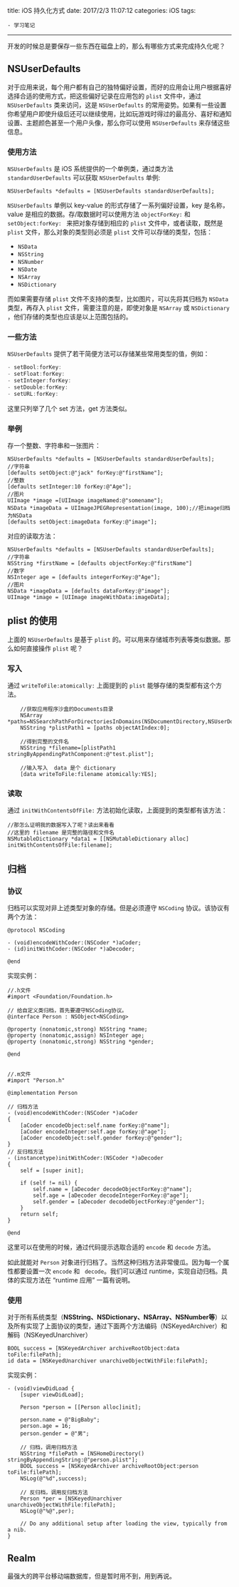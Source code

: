 title: iOS 持久化方式
date: 2017/2/3 11:07:12
categories: iOS
tags:

	- 学习笔记
---

开发的时候总是要保存一些东西在磁盘上的，那么有哪些方式来完成持久化呢？

<!--more-->

## NSUserDefaults

对于应用来说，每个用户都有自己的独特偏好设置，而好的应用会让用户根据喜好选择合适的使用方式，把这些偏好记录在应用包的 `plist` 文件中，通过 `NSUserDefaults` 类来访问，这是 `NSUserDefaults` 的常用姿势。如果有一些设置你希望用户即使升级后还可以继续使用，比如玩游戏时得过的最高分、喜好和通知设置、主题颜色甚至一个用户头像，那么你可以使用 `NSUserDefaults` 来存储这些信息。

### 使用方法

`NSUserDefaults` 是 iOS 系统提供的一个单例类，通过类方法 `standardUserDefaults` 可以获取 `NSUserDefaults` 单例:

```objc
NSUserDefaults *defaults = [NSUserDefaults standardUserDefaults];
```

`NSUserDefaults` 单例以 key-value 的形式存储了一系列偏好设置，key 是名称，value 是相应的数据。存/取数据时可以使用方法 `objectForKey:` 和 `setObject:forKey: ` 来把对象存储到相应的 `plist` 文件中，或者读取，既然是 `plist` 文件，那么对象的类型则必须是 `plist` 文件可以存储的类型，包括：

- `NSData`
- `NSString`
- `NSNumber`
- `NSDate`
- `NSArray`
- `NSDictionary`

而如果需要存储  `plist` 文件不支持的类型，比如图片，可以先将其归档为 `NSData` 类型，再存入 `plist` 文件，需要注意的是，即使对象是 `NSArray` 或 `NSDictionary` ，他们存储的类型也应该是以上范围包括的。

### 一些方法

`NSUserDefaults` 提供了若干简便方法可以存储某些常用类型的值，例如：

```objective-c
- setBool:forKey:
- setFloat:forKey:
- setInteger:forKey:
- setDouble:forKey:
- setURL:forKey:
```

这里只列举了几个 set 方法，get 方法类似。

### 举例

存一个整数、字符串和一张图片：

```objc
NSUserDefaults *defaults = [NSUserDefaults standardUserDefaults];
//字符串
[defaults setObject:@"jack" forKey:@"firstName"];
//整数
[defaults setInteger:10 forKey:@"Age"];
//图片
UIImage *image =[UIImage imageNamed:@"somename"];
NSData *imageData = UIImageJPEGRepresentation(image, 100);//把image归档为NSData
[defaults setObject:imageData forKey:@"image"];
```

对应的读取方法：

```objc
NSUserDefaults *defaults = [NSUserDefaults standardUserDefaults];
//字符串
NSString *firstName = [defaults objectForKey:@"firstName"]
//数字
NSInteger age = [defaults integerForKey:@"Age"];
//图片
NSData *imageData = [defaults dataForKey:@"image"];
UIImage *image = [UIImage imageWithData:imageData];
```

## plist 的使用

上面的 `NSUserDefaults` 是基于 `plist` 的。可以用来存储城市列表等类似数据。那么如何直接操作 `plist` 呢？

### 写入

通过 `writeToFile:atomically:` 上面提到的 `plist` 能够存储的类型都有这个方法。

```objc
    //获取应用程序沙盒的Documents目录  
    NSArray *paths=NSSearchPathForDirectoriesInDomains(NSDocumentDirectory,NSUserDomainMask,YES);  
    NSString *plistPath1 = [paths objectAtIndex:0];  

    //得到完整的文件名  
    NSString *filename=[plistPath1 stringByAppendingPathComponent:@"test.plist"];  

    //输入写入  data 是个 dictionary
    [data writeToFile:filename atomically:YES];  
```

### 读取

通过 `initWithContentsOfFile:` 方法初始化读取，上面提到的类型都有该方法：

```objc
//那怎么证明我的数据写入了呢？读出来看看  
//这里的 filename 是完整的路径和文件名
NSMutableDictionary *data1 = [[NSMutableDictionary alloc] initWithContentsOfFile:filename]; 
```

## 归档

### 协议

归档可以实现对非上述类型对象的存储。但是必须遵守 `NSCoding` 协议。该协议有两个方法：

```objc
@protocol NSCoding

- (void)encodeWithCoder:(NSCoder *)aCoder;
- (id)initWithCoder:(NSCoder *)aDecoder;

@end
```

实现实例：

```objc
//.h文件
#import <Foundation/Foundation.h>

// 给自定义类归档，首先要遵守NSCoding协议。
@interface Person : NSObject<NSCoding>

@property (nonatomic,strong) NSString *name;
@property (nonatomic,assign) NSInteger age;
@property (nonatomic,strong) NSString *gender;

@end
  
  
//.m文件
#import "Person.h"

@implementation Person

// 归档方法
- (void)encodeWithCoder:(NSCoder *)aCoder
{
    [aCoder encodeObject:self.name forKey:@"name"];
    [aCoder encodeInteger:self.age forKey:@"age"];
    [aCoder encodeObject:self.gender forKey:@"gender"];
}
// 反归档方法
- (instancetype)initWithCoder:(NSCoder *)aDecoder
{
    self = [super init];

    if (self != nil) {
        self.name = [aDecoder decodeObjectForKey:@"name"];
        self.age = [aDecoder decodeIntegerForKey:@"age"];
        self.gender = [aDecoder decodeObjectForKey:@"gender"];
    }
    return self;
}

@end
```

这里可以在使用的时候，通过代码提示选取合适的 `encode` 和 `decode` 方法。

如此就能对 `Person` 对象进行归档了。当然这种归档方法非常傻瓜。因为每一个属性都要设置一次 `encode` 和 ` decode`。我们可以通过 runtime，实现自动归档。具体的实现方法在 “runtime 应用” 一篇有说明。

### 使用

对于所有系统类型（**NSString、NSDictionary、NSArray、NSNumber等**）以及所有实现了上面协议的类型，通过下面两个方法编码（NSKeyedArchiver）和解码（NSKeyedUnarchiver）

```objc
BOOL success = [NSKeyedArchiver archiveRootObject:data toFile:filePath];
id data = [NSKeyedUnarchiver unarchiveObjectWithFile:filePath];
```

实现实例：

```objc
- (void)viewDidLoad {
    [super viewDidLoad];

    Person *person = [[Person alloc]init];

    person.name = @"BigBaby";
    person.age = 16;
    person.gender = @"男";

    // 归档，调用归档方法
    NSString *filePath = [NSHomeDirectory() stringByAppendingString:@"person.plist"];
    BOOL success = [NSKeyedArchiver archiveRootObject:person toFile:filePath];
    NSLog(@"%d",success);

    // 反归档，调用反归档方法
    Person *per = [NSKeyedUnarchiver unarchiveObjectWithFile:filePath];
    NSLog(@"%@",per);

    // Do any additional setup after loading the view, typically from a nib.
}
```

## Realm

最强大的跨平台移动端数据库，但是暂时用不到，用到再说。
